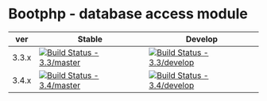 # Bootphp - database access module

| ver   | Stable                                                                                                                               | Develop                                                                                                                                |
|-------|--------------------------------------------------------------------------------------------------------------------------------------|----------------------------------------------------------------------------------------------------------------------------------------|
| 3.3.x | [![Build Status - 3.3/master](https://travis-ci.org/kohana/database.svg?branch=3.3%2Fmaster)](https://travis-ci.org/kohana/database) | [![Build Status - 3.3/develop](https://travis-ci.org/kohana/database.svg?branch=3.3%2Fdevelop)](https://travis-ci.org/kohana/database) |
| 3.4.x | [![Build Status - 3.4/master](https://travis-ci.org/kohana/database.svg?branch=3.4%2Fmaster)](https://travis-ci.org/kohana/database) | [![Build Status - 3.4/develop](https://travis-ci.org/kohana/database.svg?branch=3.4%2Fdevelop)](https://travis-ci.org/kohana/database) |
